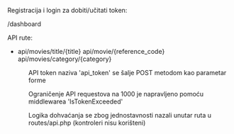 Registracija i login za dobiti/učitati token:

/dashboard

API rute:

<ul>
<li>api/movies/title/{title}<l/i>
api/movie/{reference_code}
api/movies/category/{category}
<ul>

API token naziva 'api_token' se šalje POST metodom kao parametar forme

Ograničenje API requestova na 1000 je napravljeno pomoću middlewarea 'IsTokenExceeded'

Logika dohvaćanja se zbog jednostavnosti nazali unutar ruta u routes/api.php (kontroleri nisu korišteni)
